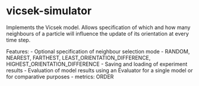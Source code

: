 # vicsek-simulator

Implements the Vicsek model. Allows specification of which and how many neighbours of a particle will influence the update of its orientation at every time step.

Features: - Optional specification of neighbour selection mode - RANDOM, NEAREST, FARTHEST, LEAST_ORIENTATION_DIFFERENCE, HIGHEST_ORIENTATION_DIFFERENCE - Saving and loading of experiment results - Evaluation of model results using an Evaluator for a single model or for comparative purposes - metrics: ORDER
